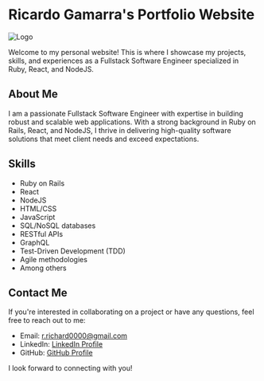 # Ricardo Gamarra's Portfolio Website

![Logo](https://www.shutterstock.com/shutterstock/photos/725204266/display_1500/stock-vector-rg-initial-letter-logo-design-template-vector-725204266.jpg)

Welcome to my personal website! This is where I showcase my projects, skills, and experiences as a Fullstack Software Engineer specialized in Ruby, React, and NodeJS.

## About Me
I am a passionate Fullstack Software Engineer with expertise in building robust and scalable web applications. With a strong background in Ruby on Rails, React, and NodeJS, I thrive in delivering high-quality software solutions that meet client needs and exceed expectations.

## Skills
- Ruby on Rails
- React
- NodeJS
- HTML/CSS
- JavaScript
- SQL/NoSQL databases
- RESTful APIs
- GraphQL
- Test-Driven Development (TDD)
- Agile methodologies
- Among others

## Contact Me
If you're interested in collaborating on a project or have any questions, feel free to reach out to me:
- Email: [r.richard0000@gmail.com](mailto:r.richard000@gmail.com)
- LinkedIn: [LinkedIn Profile](https://www.linkedin.com/in/ricardo-gamarra)
- GitHub: [GitHub Profile](https://github.com/richard0000)

I look forward to connecting with you!